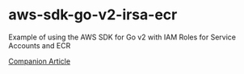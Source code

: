 # aws-sdk-go-v2-irsa-ecr
Example of using the AWS SDK for Go v2 with IAM Roles for Service Accounts and ECR

[Companion Article](https://blog.jimmyray.io/kubernetes-workload-identity-with-aws-sdk-for-go-v2-927d2f258057)
